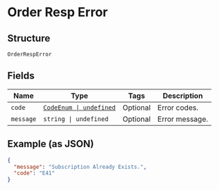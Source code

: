 
# Order Resp Error

## Structure

`OrderRespError`

## Fields

| Name | Type | Tags | Description |
|  --- | --- | --- | --- |
| `code` | [`CodeEnum \| undefined`](../../doc/models/code-enum.md) | Optional | Error codes. |
| `message` | `string \| undefined` | Optional | Error message. |

## Example (as JSON)

```json
{
  "message": "Subscription Already Exists.",
  "code": "E41"
}
```

